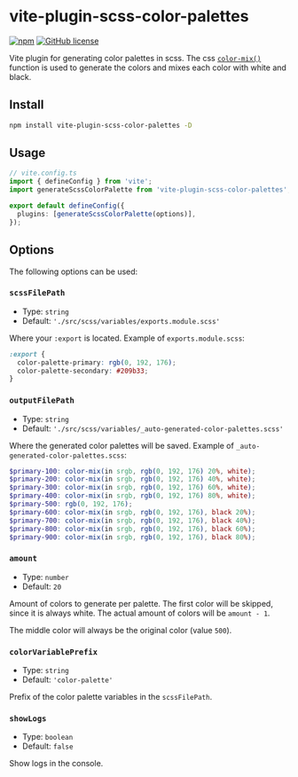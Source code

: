 # vite-plugin-scss-color-palettes

[![npm](https://img.shields.io/npm/v/vite-plugin-scss-color-palettes)](https://www.npmjs.com/package/vite-plugin-scss-color-palettes)
[![GitHub license](https://img.shields.io/github/license/thomva/vite-plugin-scss-color-palettes)](https://github.com/thomva/vite-plugin-scss-color-palettes/blob/main/LICENSE)

Vite plugin for generating color palettes in scss. The css [`color-mix()`](https://developer.mozilla.org/en-US/docs/Web/CSS/color_value/color-mix) function is used to generate the colors and mixes each color with white and black.

## Install

```sh
npm install vite-plugin-scss-color-palettes -D
```

## Usage

```typescript
// vite.config.ts
import { defineConfig } from 'vite';
import generateScssColorPalette from 'vite-plugin-scss-color-palettes';

export default defineConfig({
  plugins: [generateScssColorPalette(options)],
});
```

## Options

The following options can be used:

### `scssFilePath`

- Type: `string`
- Default: `'./src/scss/variables/exports.module.scss'`

Where your `:export` is located. Example of `exports.module.scss`:

```scss
:export {
  color-palette-primary: rgb(0, 192, 176);
  color-palette-secondary: #209b33;
}
```

### `outputFilePath`

- Type: `string`
- Default: `'./src/scss/variables/_auto-generated-color-palettes.scss'`

Where the generated color palettes will be saved. Example of `_auto-generated-color-palettes.scss`:

```scss
$primary-100: color-mix(in srgb, rgb(0, 192, 176) 20%, white);
$primary-200: color-mix(in srgb, rgb(0, 192, 176) 40%, white);
$primary-300: color-mix(in srgb, rgb(0, 192, 176) 60%, white);
$primary-400: color-mix(in srgb, rgb(0, 192, 176) 80%, white);
$primary-500: rgb(0, 192, 176);
$primary-600: color-mix(in srgb, rgb(0, 192, 176), black 20%);
$primary-700: color-mix(in srgb, rgb(0, 192, 176), black 40%);
$primary-800: color-mix(in srgb, rgb(0, 192, 176), black 60%);
$primary-900: color-mix(in srgb, rgb(0, 192, 176), black 80%);
```

### `amount`

- Type: `number`
- Default: `20`

Amount of colors to generate per palette. The first color will be skipped, since it is always white. The actual amount of colors will be `amount - 1`.

The middle color will always be the original color (value `500`).

### `colorVariablePrefix`

- Type: `string`
- Default: `'color-palette'`

Prefix of the color palette variables in the `scssFilePath`.

### `showLogs`

- Type: `boolean`
- Default: `false`

Show logs in the console.
